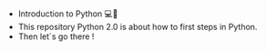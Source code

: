 * Introduction to Python 💻🐍
* This repository Python 2.0 is about how to first steps in Python.
* Then let´s go there !
